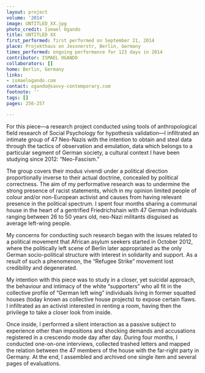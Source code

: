```yaml
---
layout: project
volume: '2014'
image: UNTITLED_XX.jpg
photo_credit: Ismael Ogando
title: UNTITLED XX
first_performed: first performed on September 21, 2014
place: Projekthaus on Jessnerstr, Berlin, Germany
times_performed: ongoing performance for 123 days in 2014
contributor: ISMAEL OGANDO
collaborators: []
home: Berlin, Germany
links:
- ismaelogando.com
contact: ogando@savvy-contemporary.com
footnote: ''
tags: []
pages: 256-257

---
```


For this piece—a research project conducted using tools of anthropological field research of Social Psychology for hypothesis validation—I infiltrated an intimate group of 47 Neo-Nazis with the intention to obtain and steal data through the tactics of observation and emulation, data which belongs to a particular segment of German society, a cultural context I have been studying since 2012: “Neo-Fascism.”

The group covers their modus vivendi under a political direction proportionally inverse to their actual doctrine, concealed by political correctness. The aim of my performative research was to undermine the strong presence of racist statements, which in my opinion limited people of colour and/or non-European activist and causes from having relevant presence in the political spectrum. I spent four months  sharing a communal house in the heart of a gentrified Friedrichshain with 47 German individuals ranging between 26 to 50 years old, neo-Nazi militants disguised as average left-wing people.

My concerns for conducting such research began with the issues related to a political movement that African asylum seekers started in October 2012, where the politically left scene of Berlin later appropriated as the only German socio-political structure with interest in solidarity and support. As a result of such a phenomenon, the “Refugee Strike” movement lost credibility and degenerated.

My intention with this piece was to study in a closer, yet suicidal approach, the behaviour and intimacy of the white “supporters” who all fit in the collective profile of “German left wing” individuals living in former squatted houses (today known as collective house projects) to expose certain flaws. I infiltrated as an activist interested in renting a room, having then the privilege to take a closer look from inside.

Once inside, I performed a silent interaction as a passive subject to experience other than impositions and shocking demands and accusations registered in a crescendo mode day after day. During four months, I conducted one-on-one interviews, collected trashed letters and mapped the relation between the 47 members of the house with the far-right party in Germany. At the end, I assembled and archived one single item and several pages of evaluations.

